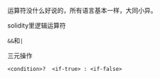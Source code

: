 运算符没什么好说的，所有语言基本一样，大同小异。



solidity里逻辑运算符

`&&`和`|`



三元操作

```
<condition>?  <if-true> : <if-false>
```



